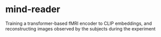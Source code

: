 # mind-reader
Training a transformer-based fMRI encoder to CLIP embeddings, and reconstructing images observed by the subjects during the experiment
